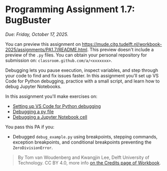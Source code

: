 # Programming Assignment 1.7: BugBuster

*Due: Friday, October 17, 2025.*

You can preview this assignment on https://mude.citg.tudelft.nl/workbook-2025/assignments/PA1.7/README.html. This preview doesn't include a preview of the `.py` files. You can obtain your personal repository for submission on: `classroom.github.com/a/<xxxxxxx>`.

Debugging lets you pause execution, inspect variables, and step through your code to find and fix issues faster. In this assignment you'll set up VS Code for Python debugging, practice with a small script, and learn how to debug Jupyter Notebooks.

In this assignment you'll make exercises on:
- [Setting up VS Code for Python debugging](1_setup_debug.md)
- [Debugging a py file](2_debug_py_file.md)
- [Debugging a Jupyter Notebook cell](3_debug_notebook.ipynb)

You pass this PA if you:
- Debugged `debug_example.py` using breakpoints, stepping commands, exception breakpoints, and conditional breakpoints preventing the `ZeroDivisionError`.

> By Tom van Woudenberg and Kwangjin Lee, Delft University of Technology. CC BY 4.0, more info [on the Credits page of Workbook](https://mude.citg.tudelft.nl/workbook-2025/credits.html).
